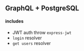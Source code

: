 ## GraphQL + PostgreSQL

#### includes

 - JWT auth throw `express-jwt`
 - `login` resolver
 - `get users` resolver
